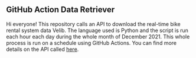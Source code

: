 ## GitHub Action Data Retriever

Hi everyone! This repository calls an API to download the real-time bike rental system data Velib. The language used is Python and the script is run each hour each day during the whole month of December 2021. This whole process is run on a schedule using GitHub Actions. You can find more details on the API called [here](https://opendata.paris.fr/explore/dataset/velib-disponibilite-en-temps-reel/).
